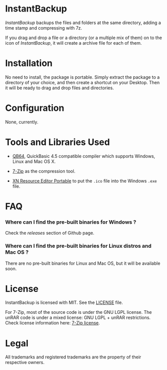# InstantBackup
*InstantBackup* backups the files and folders at the same directory, adding a time stamp and compressing with 7z.

If you drag and drop a file or a directory (or a multiple mix of them) on to the icon of *InstantBackup*, it will create a archive file for each of them.


# Installation
No need to install, the package is portable.
Simply extract the package to a directory of your choice,
and then create a shortcut on your Desktop.
Then it will be ready to drag and drop files and directories.


# Configuration
None, currently.



# Tools and Libraries Used
- [QB64](http://www.qb64.net/), QuickBasic 4.5 compatible compiler which supports Windows, Linux and Mac OS X.

- [7-Zip](http://www.7-zip.org) as the compression tool.

- [XN Resource Editor Portable](https://portableapps.com/apps/utilities/xn_resource_editor_portable) to put the `.ico` file into the Windows `.exe` file.


# FAQ

### Where can I find the pre-built binaries for Windows ?

Check the _releases_ section of Github page.

### Where can I find the pre-built binaries for Linux distros and Mac OS ?

There are no pre-built binaries for Linux and Mac OS, but it will be available soon.


# License

InstantBackup is licensed with MIT.
See the [LICENSE](LICENSE.txt) file.

For 7-Zip, most of the source code is under the GNU LGPL license.
The unRAR code is under a mixed license: GNU LGPL + unRAR restrictions.
Check license information here: [7-Zip license](7z/License.txt).



# Legal

All trademarks and registered trademarks are the property of their respective owners.
